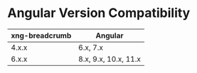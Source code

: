 # Angular Version Compatibility

| xng-breadcrumb | Angular              |
| -------------- | -------------------- |
| 4.x.x          | 6.x, 7.x             |
| 6.x.x          | 8.x, 9.x, 10.x, 11.x |
